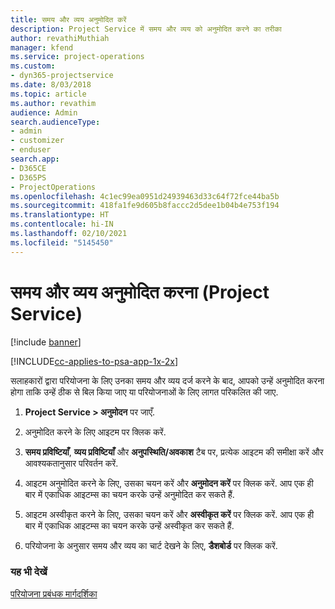```yaml
---
title: समय और व्यय अनुमोदित करें
description: Project Service में समय और व्यय को अनुमोदित करने का तरीका
author: revathiMuthiah
manager: kfend
ms.service: project-operations
ms.custom:
- dyn365-projectservice
ms.date: 8/03/2018
ms.topic: article
ms.author: revathim
audience: Admin
search.audienceType:
- admin
- customizer
- enduser
search.app:
- D365CE
- D365PS
- ProjectOperations
ms.openlocfilehash: 4c1ec99ea0951d24939463d33c64f72fce44ba5b
ms.sourcegitcommit: 418fa1fe9d605b8faccc2d5dee1b04b4e753f194
ms.translationtype: HT
ms.contentlocale: hi-IN
ms.lasthandoff: 02/10/2021
ms.locfileid: "5145450"
---
```

# <a name="approve-time-and-expenses-project-service"></a>समय और व्यय अनुमोदित करना (Project Service)

[!include [banner](../includes/psa-now-project-operations.md)]

[!INCLUDE[cc-applies-to-psa-app-1x-2x](../includes/cc-applies-to-psa-app-1x-2x.md)]

सलाहकारों द्वारा परियोजना के लिए उनका समय और व्यय दर्ज करने के बाद, आपको उन्हें अनुमोदित करना होगा ताकि उन्हें ठीक से बिल किया जाए या परियोजनाओं के लिए लागत परिकलित की जाए.  
  
1.  **Project Service > अनुमोदन** पर जाएँ.  
  
2.  अनुमोदित करने के लिए आइटम पर क्लिक करें.  
  
3.  **समय प्रविष्टियाँ**, **व्यय प्रविष्टियाँ** और **अनुपस्थिति/अवकाश** टैब पर, प्रत्येक आइटम की समीक्षा करें और आवश्यकतानुसार परिवर्तन करें.  
  
4.  आइटम अनुमोदित करने के लिए, उसका चयन करें और **अनुमोदन करें** पर क्लिक करें. आप एक ही बार में एकाधिक आइटम्स का चयन करके उन्हें अनुमोदित कर सकते हैं.  
  
5.  आइटम अस्वीकृत करने के लिए, उसका चयन करें और **अस्वीकृत करें** पर क्लिक करें. आप एक ही बार में एकाधिक आइटम्स का चयन करके उन्हें अस्वीकृत कर सकते हैं.  
  
6.  परियोजना के अनुसार समय और व्यय का चार्ट देखने के लिए, **डैशबोर्ड** पर क्लिक करें.  
  
### <a name="see-also"></a>यह भी देखें  
 [परियोजना प्रबंधक मार्गदर्शिका](../psa/project-manager-guide.md)
